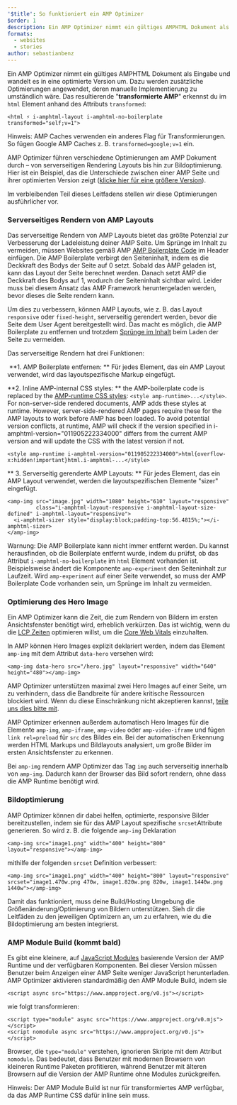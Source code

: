 ```yaml
---
'$title': So funktioniert ein AMP Optimizer
$order: 1
description: Ein AMP Optimizer nimmt ein gültiges AMPHTML Dokument als Eingabe und wandelt es in eine optimierte Version um. Dazu werden zusätzliche Optimierungen angewendet, deren manuelle Implementierung zu umständlich wäre. Dieser Leitfaden erläutert ausführlich die Funktionsweise des AMP Optimizers.
formats:
  - websites
  - stories
author: sebastianbenz
---
```


Ein AMP Optimizer nimmt ein gültiges AMPHTML Dokument als Eingabe und wandelt es in eine optimierte Version um. Dazu werden zusätzliche Optimierungen angewendet, deren manuelle Implementierung zu umständlich wäre. Das resultierende "**transformierte AMP**" erkennst du im `html` Element anhand des Attributs `transformed`:

```
<html ⚡ i-amphtml-layout i-amphtml-no-boilerplate transformed="self;v=1">
```

Hinweis: AMP Caches verwenden ein anderes Flag für Transformierungen. So fügen Google AMP Caches z. B. `transformed=google;v=1` ein.

AMP Optimizer führen verschiedene Optimierungen am AMP Dokument durch – von serverseitigen Rendering Layouts bis hin zur Bildoptimierung. Hier ist ein Beispiel, das die Unterschiede zwischen einer AMP Seite und ihrer optimierten Version zeigt ([klicke hier für eine größere Version](/static/img/docs/guides/optimized-amp-diff.png)).

<a href="/static/img/docs/guides/optimized-amp-diff.png"><amp-img lightbox layout="responsive" width="2560" height="773" src="/static/img/docs/guides/optimized-amp-diff.png"></amp-img></a>

Im verbleibenden Teil dieses Leitfadens stellen wir diese Optimierungen ausführlicher vor.

### Serverseitiges Rendern von AMP Layouts

Das serverseitige Rendern von AMP Layouts bietet das größte Potenzial zur Verbesserung der Ladeleistung deiner AMP Seite. Um Sprünge im Inhalt zu vermeiden, müssen Websites gemäß AMP [AMP Boilerplate Code](https://amp.dev/documentation/guides-and-tutorials/learn/spec/amp-boilerplate/?format=websites) im Header einfügen. Die AMP Boilerplate verbirgt den Seiteninhalt, indem es die Deckkraft des Bodys der Seite auf 0 setzt. Sobald das AMP geladen ist, kann das Layout der Seite berechnet werden. Danach setzt AMP die Deckkraft des Bodys auf 1, wodurch der Seiteninhalt sichtbar wird. Leider muss bei diesem Ansatz das AMP Framework heruntergeladen werden, bevor dieses die Seite rendern kann.

Um dies zu verbessern, können AMP Layouts, wie z. B. das Layout `responsive` oder `fixed-height`, serverseitig gerendert werden, bevor die Seite dem User Agent bereitgestellt wird. Das macht es möglich, die AMP Boilerplate zu entfernen und trotzdem [Sprünge im Inhalt](https://web.dev/cls/) beim Laden der Seite zu vermeiden.

Das serverseitige Rendern hat drei Funktionen:

⁣ **1. AMP Boilerplate entfernen: ** Für jedes Element, das ein AMP Layout verwendet, wird das layoutspezifische Markup eingefügt.

⁣**2. Inline AMP-internal CSS styles: ** the AMP-boilerplate code is replaced by the <a href="https://cdn.ampproject.org/v0.css">AMP-runtime CSS styles</a>: `<style amp-runtime>...</style>`. For non-server-side rendered documents, AMP adds these styles at runtime. However, server-side-rendered AMP pages require these for the AMP layouts to work before AMP has been loaded. To avoid potential version conflicts, at runtime, AMP will check if the version specified in i-amphtml-version="011905222334000" differs from the current AMP version and will update the CSS with the latest version if not.

```
<style amp-runtime i-amphtml-version="011905222334000">html{overflow-x:hidden!important}html.i-amphtml-...</style>
```

** 3. Serverseitig gerenderte AMP Layouts: ** Für jedes Element, das ein AMP Layout verwendet, werden die layoutspezifischen Elemente "sizer" eingefügt.

```
<amp-img src="image.jpg" width="1080" height="610" layout="responsive"
         class="i-amphtml-layout-responsive i-amphtml-layout-size-defined" i-amphtml-layout="responsive">
  <i-amphtml-sizer style="display:block;padding-top:56.4815%;"></i-amphtml-sizer>
</amp-img>
```

Warnung: Die AMP Boilerplate kann nicht immer entfernt werden. Du kannst herausfinden, ob die Boilerplate entfernt wurde, indem du prüfst, ob das Attribut `i-amphtml-no-boilerplate` im `html` Element vorhanden ist. Beispielsweise ändert die Komponente `amp-experiment` den Seiteninhalt zur Laufzeit. Wird `amp-experiment` auf einer Seite verwendet, so muss der AMP Boilerplate Code vorhanden sein, um Sprünge im Inhalt zu vermeiden.

### Optimierung des Hero Image

Ein AMP Optimizer kann die Zeit, die zum Rendern von Bildern im ersten Ansichtsfenster benötigt wird, erheblich verkürzen. Das ist wichtig, wenn du die [LCP Zeiten](https://web.dev/lcp/) optimieren willst, um die [Core Web Vitals](https://web.dev/vitals) einzuhalten.

In AMP können Hero Images explizit deklariert werden, indem das Element `amp-img` mit dem Attribut `data-hero` versehen wird:

```
<amp-img data-hero src="/hero.jpg" layout="responsive" width="640" height="480"></amp-img>
```

AMP Optimizer unterstützen maximal zwei Hero Images auf einer Seite, um zu verhindern, dass die Bandbreite für andere kritische Ressourcen blockiert wird. Wenn du diese Einschränkung nicht akzeptieren kannst, [teile uns dies bitte mit](https://github.com/ampproject/amp-toolbox/issues).

AMP Optimizer erkennen außerdem automatisch Hero Images für die Elemente `amp-img`, `amp-iframe`, `amp-video` oder `amp-video-iframe` und fügen `link rel=preload` für `src` des Bildes ein. Bei der automatischen Erkennung werden HTML Markups und Bildlayouts analysiert, um große Bilder im ersten Ansichtsfenster zu erkennen.

Bei `amp-img` rendern AMP Optimizer das Tag `img` auch serverseitig innerhalb von `amp-img`. Dadurch kann der Browser das Bild sofort rendern, ohne dass die AMP Runtime benötigt wird.

### Bildoptimierung

AMP Optimizer können dir dabei helfen, optimierte, responsive Bilder bereitzustellen, indem sie für das AMP Layout spezifische `srcset`Attribute generieren. So wird z. B. die folgende `amp-img` Deklaration

```
<amp-img src="image1.png" width="400" height="800" layout="responsive"></amp-img>
```

mithilfe der folgenden `srcset` Definition verbessert:

```
<amp-img src="image1.png" width="400" height="800" layout="responsive" srcset="image1.470w.png 470w, image1.820w.png 820w, image1.1440w.png 1440w"></amp-img>
```

Damit das funktioniert, muss deine Build/Hosting Umgebung die Größenänderung/Optimierung von Bildern unterstützen. Sieh dir die Leitfäden zu den jeweiligen Optimizern an, um zu erfahren, wie du die Bildoptimierung am besten integrierst.

### AMP Module Build (kommt bald)

Es gibt eine kleinere, auf [JavaScript Modules](https://v8.dev/features/modules#browser) basierende Version der AMP Runtime und der verfügbaren Komponenten. Bei dieser Version müssen Benutzer beim Anzeigen einer AMP Seite weniger JavaScript herunterladen. AMP Optimizer aktivieren standardmäßig den AMP Module Build, indem sie

```
<script async src="https://www.ampproject.org/v0.js"></script>
```

wie folgt transformieren:

```
<script type="module" async src="https://www.ampproject.org/v0.mjs"></script>
<script nomodule async src="https://www.ampproject.org/v0.js"></script>
```

Browser, die `type="module"` verstehen, ignorieren Skripte mit dem Attribut `nomodule`. Das bedeutet, dass Benutzer mit modernen Browsern von kleineren Runtime Paketen profitieren, während Benutzer mit älteren Browsern auf die Version der AMP Runtime ohne Modules zurückgreifen.

Hinweis: Der AMP Module Build ist nur für transformiertes AMP verfügbar, da das AMP Runtime CSS dafür inline sein muss.
